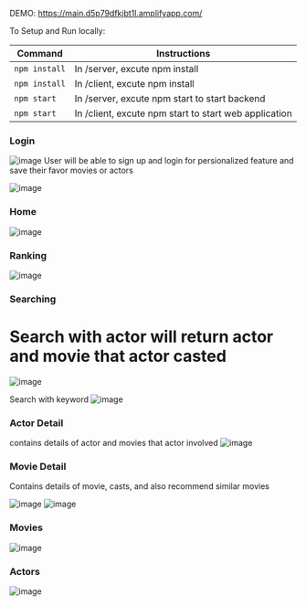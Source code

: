 DEMO:
https://main.d5p79dfkjbt1l.amplifyapp.com/

To Setup and Run locally:

| Command       | Instructions                                         |
| --------------| -----------------------------------------------------|
| `npm install` | In /server, excute npm install                       |
| `npm install` | In /client, excute npm install                       |
| `npm start`   | In /server, excute npm start to start backend        |
| `npm start`   | In /client, excute npm start to start web application|

### Login
![image](https://user-images.githubusercontent.com/77389522/172348235-48909def-b3fd-45d7-a5a4-6fb1929a2566.png)
User will be able to sign up and login for persionalized feature and save their favor movies or actors

![image](https://user-images.githubusercontent.com/77389522/172348563-51e13c0a-915d-4b46-8494-a2af5daf1150.png)


### Home
![image](https://user-images.githubusercontent.com/77389522/172347974-91a53ec4-7985-4ff2-b42a-d810d556ad1b.png)

### Ranking
![image](https://user-images.githubusercontent.com/77389522/172348100-8556d3ab-021a-41ed-aead-77ebb0792116.png)

### Searching
# Search with actor will return actor and movie that actor casted
![image](https://user-images.githubusercontent.com/77389522/172350484-d387d6aa-8fe5-4975-b29a-9e54776e2998.png)

Search with keyword
![image](https://user-images.githubusercontent.com/77389522/172350097-3f50302b-af67-4113-9c9f-38919d05d6c7.png)


### Actor Detail
contains details of actor and movies that actor involved
![image](https://user-images.githubusercontent.com/77389522/172349575-6a54cf29-6a97-42b8-ac4e-81d45f593acd.png)


### Movie Detail

Contains details of movie, casts, and also recommend similar movies

![image](https://user-images.githubusercontent.com/77389522/172348824-51a7c2b3-d949-4ea8-8635-d0d37ebcbdf1.png)
![image](https://user-images.githubusercontent.com/77389522/172348898-0c2ae819-a8d9-4808-9e64-24b20b4f4e3f.png)

### Movies
![image](https://user-images.githubusercontent.com/77389522/172349865-4112dc23-e08e-4b93-a8db-39862c8de49f.png)

### Actors
![image](https://user-images.githubusercontent.com/77389522/172349980-f08fa527-de6c-4c7f-97c8-87c38ea204dc.png)

